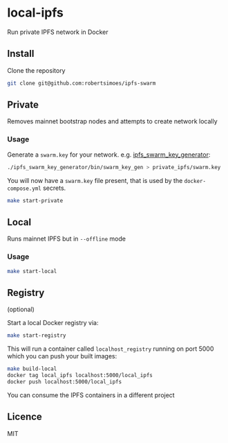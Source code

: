 # local-ipfs
Run private IPFS network in Docker

## Install
Clone the repository
```bash
git clone git@github.com:robertsimoes/ipfs-swarm
```

## Private
Removes mainnet bootstrap nodes and attempts to create network locally 

### Usage
Generate a `swarm.key` for your network. e.g. [ipfs_swarm_key_generator](github.com/robertsimoes/ipfs_swarm_key_generator):

```bash
./ipfs_swarm_key_generator/bin/swarm_key_gen > private_ipfs/swarm.key
```

You will now have a `swarm.key` file present, that is used by the `docker-compose.yml` secrets.

```bash
make start-private
```

## Local
Runs mainnet IPFS but in `--offline` mode 
### Usage

```bash
make start-local
```

## Registry
(optional)

Start a local Docker registry via:
```bash
make start-registry
```

This will run a container called `localhost_registry` running on port 5000 which you can push your built images:

```bash
make build-local
docker tag local_ipfs localhost:5000/local_ipfs
docker push localhost:5000/local_ipfs
```

You can consume the IPFS containers in a different project

## Licence
MIT
